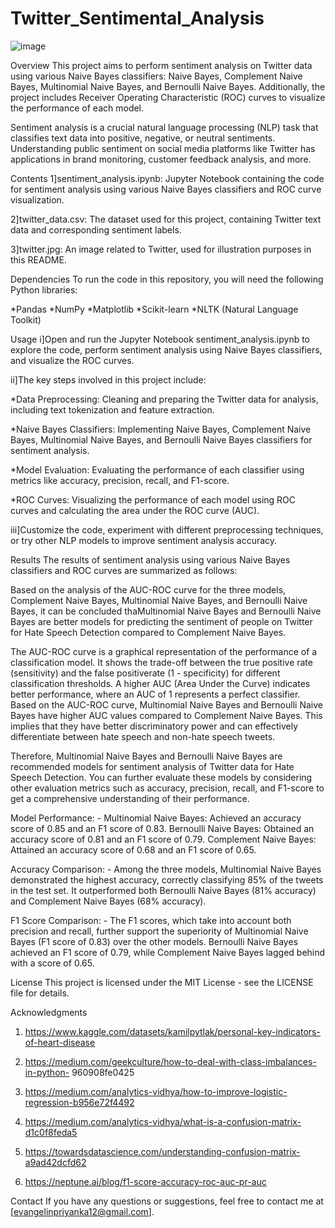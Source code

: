 # Twitter_Sentimental_Analysis

![image](https://github.com/EVA-12042002/Twitter_Sentimental_Analysis/assets/129527829/6ca88935-2543-414b-90b1-1263bf61360b)

Overview
This project aims to perform sentiment analysis on Twitter data using various Naive Bayes classifiers: Naive Bayes, Complement Naive Bayes, Multinomial Naive Bayes, and Bernoulli Naive Bayes. Additionally, the project includes Receiver Operating Characteristic (ROC) curves to visualize the performance of each model.

Sentiment analysis is a crucial natural language processing (NLP) task that classifies text data into positive, negative, or neutral sentiments. Understanding public sentiment on social media platforms like Twitter has applications in brand monitoring, customer feedback analysis, and more.


Contents
1]sentiment_analysis.ipynb: Jupyter Notebook containing the code for sentiment analysis using various Naive Bayes classifiers and ROC curve visualization.

2]twitter_data.csv: The dataset used for this project, containing Twitter text data and corresponding sentiment labels.

3]twitter.jpg: An image related to Twitter, used for illustration purposes in this README.

Dependencies
To run the code in this repository, you will need the following Python libraries:

*Pandas
*NumPy
*Matplotlib
*Scikit-learn
*NLTK (Natural Language Toolkit)

Usage
i]Open and run the Jupyter Notebook sentiment_analysis.ipynb to explore the code, perform sentiment analysis using Naive Bayes classifiers, and visualize the ROC curves.

ii]The key steps involved in this project include:

*Data Preprocessing: Cleaning and preparing the Twitter data for analysis, including text tokenization and feature extraction.

*Naive Bayes Classifiers: Implementing Naive Bayes, Complement Naive Bayes, Multinomial Naive Bayes, and Bernoulli Naive Bayes classifiers for sentiment analysis.

*Model Evaluation: Evaluating the performance of each classifier using metrics like accuracy, precision, recall, and F1-score.

*ROC Curves: Visualizing the performance of each model using ROC curves and calculating the area under the ROC curve (AUC).

iii]Customize the code, experiment with different preprocessing techniques, or try other NLP models to improve sentiment analysis accuracy.

Results
The results of sentiment analysis using various Naive Bayes classifiers and ROC curves are summarized as follows:

Based on the analysis of the AUC-ROC curve for the three models, Complement Naive Bayes, Multinomial Naive Bayes, and Bernoulli Naive Bayes, it can be concluded thaMultinomial Naive Bayes and Bernoulli Naive Bayes are better models for predicting the sentiment of people on Twitter for Hate Speech Detection compared to Complement Naive Bayes.

The AUC-ROC curve is a graphical representation of the performance of a classification model. It shows the trade-off between the true positive rate (sensitivity) and the false positiverate (1 - specificity) for different classification thresholds. A higher AUC (Area Under the Curve) indicates better performance, where an AUC of 1 represents a perfect classifier. Based on the AUC-ROC curve, Multinomial Naive Bayes and Bernoulli Naive Bayes have higher AUC values compared to Complement Naive Bayes. This implies that they have better discriminatory power and can effectively differentiate between hate speech and non-hate
speech tweets.

Therefore, Multinomial Naive Bayes and Bernoulli Naive Bayes are recommended models for sentiment analysis of Twitter data for Hate Speech Detection. You can further evaluate these models by considering other evaluation metrics such as accuracy, precision, recall, and F1-score to get a comprehensive understanding of their performance.

Model Performance: -
Multinomial Naive Bayes: Achieved an accuracy score of 0.85 and an F1 score of 0.83.
Bernoulli Naive Bayes: Obtained an accuracy score of 0.81 and an F1 score of 0.79.
Complement Naive Bayes: Attained an accuracy score of 0.68 and an F1 score of 0.65.

Accuracy Comparison: -
Among the three models, Multinomial Naive Bayes demonstrated the highest accuracy,
correctly classifying 85% of the tweets in the test set. It outperformed both Bernoulli Naive
Bayes (81% accuracy) and Complement Naive Bayes (68% accuracy).

F1 Score Comparison: -
The F1 scores, which take into account both precision and recall, further support the
superiority of Multinomial Naive Bayes (F1 score of 0.83) over the other models. Bernoulli
Naive Bayes achieved an F1 score of 0.79, while Complement Naive Bayes lagged behind
with a score of 0.65.

License
This project is licensed under the MIT License - see the LICENSE file for details.

Acknowledgments

1. https://www.kaggle.com/datasets/kamilpytlak/personal-key-indicators-of-heart-disease
  
2. https://medium.com/geekculture/how-to-deal-with-class-imbalances-in-python-
960908fe0425
   
3. https://medium.com/analytics-vidhya/how-to-improve-logistic-regression-b956e72f4492
   
4. https://medium.com/analytics-vidhya/what-is-a-confusion-matrix-d1c0f8feda5
   
5. https://towardsdatascience.com/understanding-confusion-matrix-a9ad42dcfd62
   
6. https://neptune.ai/blog/f1-score-accuracy-roc-auc-pr-auc

Contact
If you have any questions or suggestions, feel free to contact me at [evangelinpriyanka12@gmail.com].


   



